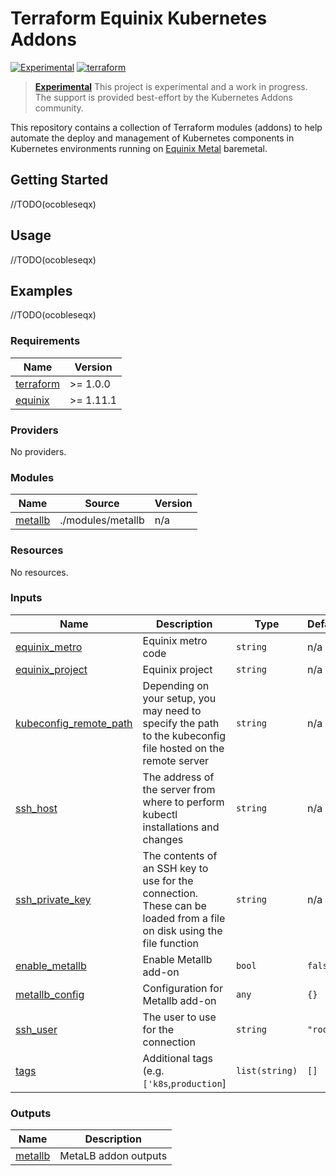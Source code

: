 # Terraform Equinix Kubernetes Addons

[![Experimental](https://img.shields.io/badge/Stability-Experimental-red.svg)](https://github.com/equinix-labs/standards#about-uniform-standards)
[![terraform](https://github.com/equinix-labs/terraform-equinix-template/actions/workflows/integration.yaml/badge.svg)](https://github.com/equinix-labs/terraform-equinix-template/actions/workflows/integration.yaml)

> **[Experimental](https://github.com/equinix-labs/equinix-labs/blob/main/experimental-statement.md)**
> This project is experimental and a work in progress. The support is provided best-effort by the Kubernetes Addons community.
>
>

This repository contains a collection of Terraform modules (addons) to help automate the deploy and management of Kubernetes components in Kubernetes environments running on [Equinix Metal](https://deploy.equinix.com/) baremetal.

## Getting Started
//TODO(ocobleseqx)

## Usage
//TODO(ocobleseqx)

## Examples
//TODO(ocobleseqx)

<!-- BEGIN_TF_DOCS -->
### Requirements

| Name | Version |
|------|---------|
| <a name="requirement_terraform"></a> [terraform](#requirement\_terraform) | >= 1.0.0 |
| <a name="requirement_equinix"></a> [equinix](#requirement\_equinix) | >= 1.11.1 |

### Providers

No providers.

### Modules

| Name | Source | Version |
|------|--------|---------|
| <a name="module_metallb"></a> [metallb](#module\_metallb) | ./modules/metallb | n/a |

### Resources

No resources.

### Inputs

| Name | Description | Type | Default | Required |
|------|-------------|------|---------|:--------:|
| <a name="input_equinix_metro"></a> [equinix\_metro](#input\_equinix\_metro) | Equinix metro code | `string` | n/a | yes |
| <a name="input_equinix_project"></a> [equinix\_project](#input\_equinix\_project) | Equinix project | `string` | n/a | yes |
| <a name="input_kubeconfig_remote_path"></a> [kubeconfig\_remote\_path](#input\_kubeconfig\_remote\_path) | Depending on your setup, you may need to specify the path to the kubeconfig file hosted on the remote server | `string` | n/a | yes |
| <a name="input_ssh_host"></a> [ssh\_host](#input\_ssh\_host) | The address of the server from where to perform kubectl installations and changes | `string` | n/a | yes |
| <a name="input_ssh_private_key"></a> [ssh\_private\_key](#input\_ssh\_private\_key) | The contents of an SSH key to use for the connection. These can be loaded from a file on disk using the file function | `string` | n/a | yes |
| <a name="input_enable_metallb"></a> [enable\_metallb](#input\_enable\_metallb) | Enable Metallb add-on | `bool` | `false` | no |
| <a name="input_metallb_config"></a> [metallb\_config](#input\_metallb\_config) | Configuration for Metallb add-on | `any` | `{}` | no |
| <a name="input_ssh_user"></a> [ssh\_user](#input\_ssh\_user) | The user to use for the connection | `string` | `"root"` | no |
| <a name="input_tags"></a> [tags](#input\_tags) | Additional tags (e.g. `['k8s`,`production`] | `list(string)` | `[]` | no |

### Outputs

| Name | Description |
|------|-------------|
| <a name="output_metallb"></a> [metallb](#output\_metallb) | MetaLB addon outputs |
<!-- END_TF_DOCS -->
